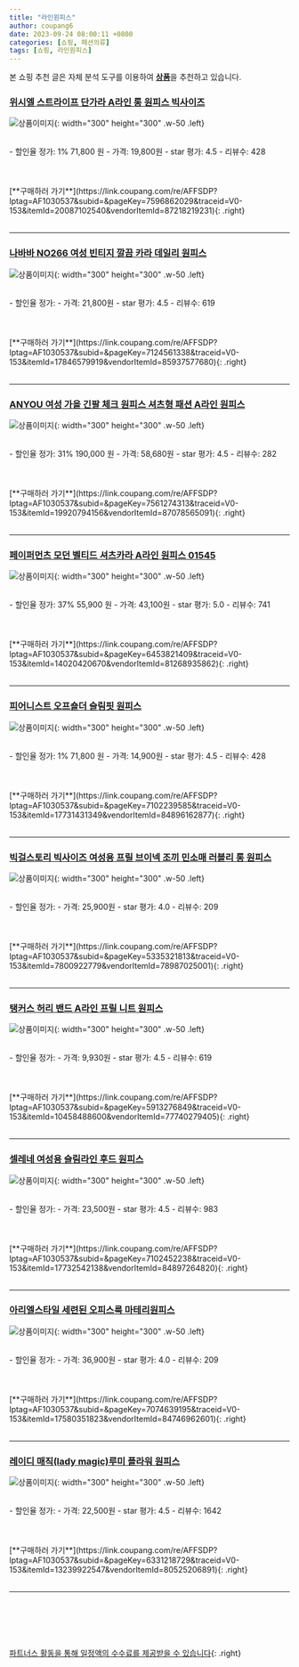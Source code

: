 ```yaml
---
title: "라인원피스"
author: coupang6
date: 2023-09-24 08:00:11 +0800
categories: [쇼핑, 패션의류]
tags: [쇼핑, 라인원피스]
---
```


본 쇼핑 추천 글은 자체 분석 도구를 이용하여 [**상품**](https://link.coupang.com/a/bao1ui)을 추천하고 있습니다.

### [위시엘 스트라이프 단가라 A라인 롱 원피스 빅사이즈](https://link.coupang.com/re/AFFSDP?lptag=AF1030537&subid=&pageKey=7596862029&traceid=V0-153&itemId=20087102540&vendorItemId=87218219231)

![상품이미지](https://thumbnail10.coupangcdn.com/thumbnails/remote/230x230ex/image/vendor_inventory/93fd/278404909c1bd97b2c1dc3ba200a60832a6f1af6d8bd5d425ee6b15ff2d6.jpg){: width="300" height="300" .w-50 .left}


<br>
- 할인율 정가: 1%  71,800   원
- 가격: 19,800원
- star 평가: 4.5
- 리뷰수: 428
<br>
<br>
<br>
<br>
[**구매하러 가기**](https://link.coupang.com/re/AFFSDP?lptag=AF1030537&subid=&pageKey=7596862029&traceid=V0-153&itemId=20087102540&vendorItemId=87218219231){: .right}
<br>
<br>

---

### [나바바 NO266 여성 빈티지 깔끔 카라 데일리 원피스](https://link.coupang.com/re/AFFSDP?lptag=AF1030537&subid=&pageKey=7124561338&traceid=V0-153&itemId=17846579919&vendorItemId=85937577680)

![상품이미지](https://thumbnail7.coupangcdn.com/thumbnails/remote/230x230ex/image/vendor_inventory/7861/128c2d69c291029d4b3fa8e4cb35312d1fd733891f17c28679b9ac87c794.jpg){: width="300" height="300" .w-50 .left}


<br>
- 할인율 정가: 
- 가격: 21,800원
- star 평가: 4.5
- 리뷰수: 619
<br>
<br>
<br>
<br>
[**구매하러 가기**](https://link.coupang.com/re/AFFSDP?lptag=AF1030537&subid=&pageKey=7124561338&traceid=V0-153&itemId=17846579919&vendorItemId=85937577680){: .right}
<br>
<br>

---

### [ANYOU 여성 가을 긴팔 체크 원피스 셔츠형 패션 A라인 원피스](https://link.coupang.com/re/AFFSDP?lptag=AF1030537&subid=&pageKey=7561274313&traceid=V0-153&itemId=19920794156&vendorItemId=87078565091)

![상품이미지](https://thumbnail8.coupangcdn.com/thumbnails/remote/230x230ex/image/vendor_inventory/b120/8460609672b7a67f206e9acfde56d798755a7d1bca4829ae64611abc7b8c.jpg){: width="300" height="300" .w-50 .left}


<br>
- 할인율 정가: 31%  190,000   원
- 가격: 58,680원
- star 평가: 4.5
- 리뷰수: 282
<br>
<br>
<br>
<br>
[**구매하러 가기**](https://link.coupang.com/re/AFFSDP?lptag=AF1030537&subid=&pageKey=7561274313&traceid=V0-153&itemId=19920794156&vendorItemId=87078565091){: .right}
<br>
<br>

---

### [페이퍼먼츠 모던 벨티드 셔츠카라 A라인 원피스 01545](https://link.coupang.com/re/AFFSDP?lptag=AF1030537&subid=&pageKey=6453821409&traceid=V0-153&itemId=14020420670&vendorItemId=81268935862)

![상품이미지](https://thumbnail10.coupangcdn.com/thumbnails/remote/230x230ex/image/retail/images/2022/04/12/17/3/74776337-0ea5-4bc0-a9be-b6fb6e175f45.jpg){: width="300" height="300" .w-50 .left}


<br>
- 할인율 정가: 37%  55,900   원
- 가격: 43,100원
- star 평가: 5.0
- 리뷰수: 741
<br>
<br>
<br>
<br>
[**구매하러 가기**](https://link.coupang.com/re/AFFSDP?lptag=AF1030537&subid=&pageKey=6453821409&traceid=V0-153&itemId=14020420670&vendorItemId=81268935862){: .right}
<br>
<br>

---

### [피어니스트 오프숄더 슬림핏 원피스](https://link.coupang.com/re/AFFSDP?lptag=AF1030537&subid=&pageKey=7102239585&traceid=V0-153&itemId=17731431349&vendorItemId=84896162877)

![상품이미지](https://thumbnail10.coupangcdn.com/thumbnails/remote/230x230ex/image/rs_quotation_api/dgwdffkw/5e152bcb71194b748b440c37228daca8.jpg){: width="300" height="300" .w-50 .left}


<br>
- 할인율 정가: 1%  71,800   원
- 가격: 14,900원
- star 평가: 4.5
- 리뷰수: 428
<br>
<br>
<br>
<br>
[**구매하러 가기**](https://link.coupang.com/re/AFFSDP?lptag=AF1030537&subid=&pageKey=7102239585&traceid=V0-153&itemId=17731431349&vendorItemId=84896162877){: .right}
<br>
<br>

---

### [빅걸스토리 빅사이즈 여성용 프릴 브이넥 조끼 민소매 러블리 롱 원피스](https://link.coupang.com/re/AFFSDP?lptag=AF1030537&subid=&pageKey=5335321813&traceid=V0-153&itemId=7800922779&vendorItemId=78987025001)

![상품이미지](https://thumbnail6.coupangcdn.com/thumbnails/remote/230x230ex/image/vendor_inventory/35c3/c508bf458d0f70daefd75cf89d5a3ab9ade1e2db6b8fe3547ba941c136d2.jpg){: width="300" height="300" .w-50 .left}


<br>
- 할인율 정가: 
- 가격: 25,900원
- star 평가: 4.0
- 리뷰수: 209
<br>
<br>
<br>
<br>
[**구매하러 가기**](https://link.coupang.com/re/AFFSDP?lptag=AF1030537&subid=&pageKey=5335321813&traceid=V0-153&itemId=7800922779&vendorItemId=78987025001){: .right}
<br>
<br>

---

### [탱커스 허리 밴드 A라인 프릴 니트 원피스](https://link.coupang.com/re/AFFSDP?lptag=AF1030537&subid=&pageKey=5913276849&traceid=V0-153&itemId=10458488600&vendorItemId=77740279405)

![상품이미지](https://thumbnail10.coupangcdn.com/thumbnails/remote/230x230ex/image/retail/images/2021/07/26/16/6/a37a75c6-fffb-4568-a135-36e2e72f25df.jpg){: width="300" height="300" .w-50 .left}


<br>
- 할인율 정가: 
- 가격: 9,930원
- star 평가: 4.5
- 리뷰수: 619
<br>
<br>
<br>
<br>
[**구매하러 가기**](https://link.coupang.com/re/AFFSDP?lptag=AF1030537&subid=&pageKey=5913276849&traceid=V0-153&itemId=10458488600&vendorItemId=77740279405){: .right}
<br>
<br>

---

### [셀레네 여성용 슬림라인 후드 원피스](https://link.coupang.com/re/AFFSDP?lptag=AF1030537&subid=&pageKey=7102452238&traceid=V0-153&itemId=17732542138&vendorItemId=84897264820)

![상품이미지](https://thumbnail10.coupangcdn.com/thumbnails/remote/230x230ex/image/retail/images/2023/01/31/16/6/fb6bda68-969b-4560-b276-3eafdef413fc.jpg){: width="300" height="300" .w-50 .left}


<br>
- 할인율 정가: 
- 가격: 23,500원
- star 평가: 4.5
- 리뷰수: 983
<br>
<br>
<br>
<br>
[**구매하러 가기**](https://link.coupang.com/re/AFFSDP?lptag=AF1030537&subid=&pageKey=7102452238&traceid=V0-153&itemId=17732542138&vendorItemId=84897264820){: .right}
<br>
<br>

---

### [아리엘스타일 세련된 오피스룩 마테리원피스](https://link.coupang.com/re/AFFSDP?lptag=AF1030537&subid=&pageKey=7074639195&traceid=V0-153&itemId=17580351823&vendorItemId=84746962601)

![상품이미지](https://thumbnail9.coupangcdn.com/thumbnails/remote/230x230ex/image/vendor_inventory/da4f/aae4277982b6cb7723103728fd0bd623b5defdb26f2de0a40df2497171fe.jpg){: width="300" height="300" .w-50 .left}


<br>
- 할인율 정가: 
- 가격: 36,900원
- star 평가: 4.0
- 리뷰수: 209
<br>
<br>
<br>
<br>
[**구매하러 가기**](https://link.coupang.com/re/AFFSDP?lptag=AF1030537&subid=&pageKey=7074639195&traceid=V0-153&itemId=17580351823&vendorItemId=84746962601){: .right}
<br>
<br>

---

### [레이디 매직(lady magic)루미 플라워 원피스](https://link.coupang.com/re/AFFSDP?lptag=AF1030537&subid=&pageKey=6331218729&traceid=V0-153&itemId=13239922547&vendorItemId=80525206891)

![상품이미지](https://thumbnail9.coupangcdn.com/thumbnails/remote/230x230ex/image/vendor_inventory/431d/eabffa3c194402057b9afca0d46a5e1a0ef005e723f20f4b43a8c1b48601.jpg){: width="300" height="300" .w-50 .left}


<br>
- 할인율 정가: 
- 가격: 22,500원
- star 평가: 4.5
- 리뷰수: 1642
<br>
<br>
<br>
<br>
[**구매하러 가기**](https://link.coupang.com/re/AFFSDP?lptag=AF1030537&subid=&pageKey=6331218729&traceid=V0-153&itemId=13239922547&vendorItemId=80525206891){: .right}
<br>
<br>

---
<br><br><br><br><br> [파트너스 활동을 통해 일정액의 수수료를 제공받을 수 있습니다](https://link.coupang.com/a/bao1ui){: .right}